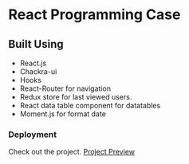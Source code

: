 # React Programming Case



## Built Using

- React.js
- Chackra-ui
- Hooks
- React-Router for navigation
- Redux store for last viewed users.
- React data table component for datatables
- Moment.js for format date


### Deployment

Check out the project. [Project Preview](https://angular10-movie-app.vercel.app/)

